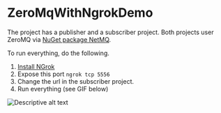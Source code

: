 # ZeroMqWithNgrokDemo

The project has a publisher and a subscriber project. Both projects user ZeroMQ via [NuGet package NetMQ](https://www.nuget.org/packages/NetMQ).

To run everything, do the following.
1. [Install NGrok](https://ngrok.com/)
1. Expose this port `ngrok tcp 5556`
1. Change the url in the subscriber project.
1. Run everything (see GIF below)

![Descriptive alt text](demo.gif)


